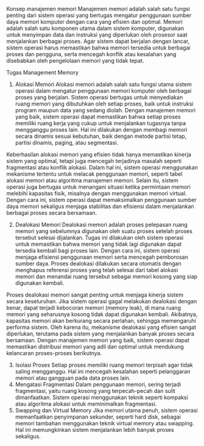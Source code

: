 Konsep manajemen memori
Manajemen memori adalah salah satu fungsi penting dari sistem operasi yang bertugas mengatur penggunaan 
sumber daya memori komputer dengan cara yang efisien dan optimal. Memori adalah salah satu komponen utama dalam sistem komputer, digunakan untuk menyimpan data dan instruksi yang diperlukan oleh prosesor saat menjalankan berbagai proses. Agar sistem dapat berjalan dengan lancar, sistem operasi harus memastikan bahwa memori tersedia untuk berbagai proses dan pengguna, serta mencegah konflik atau kesalahan yang disebabkan oleh pengelolaan memori yang tidak tepat.

Tugas Management Memory
1. Alokasi Memori
Alokasi memori adalah salah satu fungsi utama sistem operasi dalam mengatur penggunaan memori komputer oleh berbagai proses yang berjalan. Sistem operasi bertugas untuk menyediakan ruang memori yang dibutuhkan oleh setiap proses, baik untuk instruksi program maupun data yang sedang diolah. Dengan manajemen memori yang baik, sistem operasi dapat memastikan bahwa setiap proses memiliki ruang kerja yang cukup untuk menjalankan tugasnya tanpa mengganggu proses lain. Hal ini dilakukan dengan membagi memori secara dinamis sesuai kebutuhan, baik dengan metode partisi tetap, partisi dinamis, paging, atau segmentasi.

Keberhasilan alokasi memori yang efisien tidak hanya memastikan kinerja sistem yang optimal, tetapi juga mencegah terjadinya masalah seperti fragmentasi atau konflik alokasi. Dalam hal ini, sistem operasi menggunakan mekanisme tertentu untuk melacak penggunaan memori, seperti tabel alokasi memori atau algoritma manajemen memori. Selain itu, sistem operasi juga bertugas untuk menangani situasi ketika permintaan memori melebihi kapasitas fisik, misalnya dengan menggunakan memori virtual. Dengan cara ini, sistem operasi dapat memaksimalkan penggunaan sumber daya memori sekaligus menjaga stabilitas dan efisiensi dalam menjalankan berbagai proses secara bersamaan.

2. Dealokasi Memori
Dealokasi memori adalah proses pelepasan ruang memori yang sebelumnya digunakan oleh suatu proses setelah proses tersebut selesai dijalankan. Tugas ini dilakukan oleh sistem operasi untuk memastikan bahwa memori yang tidak lagi digunakan dapat tersedia kembali bagi proses lain. Dengan cara ini, sistem operasi menjaga efisiensi penggunaan memori serta mencegah pemborosan sumber daya. Proses dealokasi dilakukan secara otomatis dengan menghapus referensi proses yang telah selesai dari tabel alokasi memori dan menandai ruang tersebut sebagai memori kosong yang siap digunakan kembali.

Proses dealokasi memori sangat penting untuk menjaga kinerja sistem secara keseluruhan. Jika sistem operasi gagal melakukan dealokasi dengan benar, dapat terjadi kebocoran memori (memory leak), di mana ruang memori yang seharusnya kosong tidak dapat digunakan kembali. Akibatnya, kapasitas memori akan berkurang secara perlahan, sehingga memengaruhi performa sistem. Oleh karena itu, mekanisme dealokasi yang efisien sangat diperlukan, terutama pada sistem yang menjalankan banyak proses secara bersamaan. Dengan manajemen memori yang baik, sistem operasi dapat memastikan distribusi memori yang adil dan optimal untuk mendukung kelancaran proses-proses berikutnya.

3. Isolasi Proses
Setiap proses memiliki ruang memori terpisah agar tidak saling mengganggu. Hal ini mencegah kesalahan seperti pelanggaran memori atau gangguan pada data proses lain.
4. Mengatasi Fragmentasi
Dalam penggunaan memori, sering terjadi fragmentasi, yaitu ruang kosong yang terpecah-pecah dan sulit dimanfaatkan. Sistem operasi menggunakan teknik seperti kompaksi atau algoritma alokasi untuk meminimalkan fragmentasi.
5. Swapping dan Virtual Memory
Jika memori utama penuh, sistem operasi memanfaatkan penyimpanan sekunder, seperti hard disk, sebagai memori tambahan menggunakan teknik virtual memory atau swapping. Hal ini memungkinkan sistem menjalankan lebih banyak proses sekaligus.
